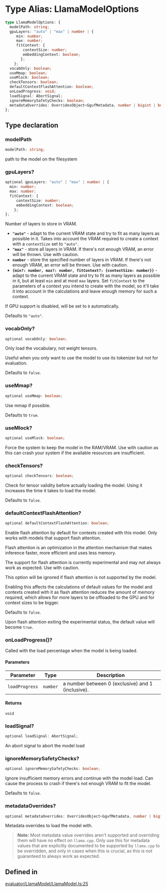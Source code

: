 # Type Alias: LlamaModelOptions

```ts
type LlamaModelOptions: {
  modelPath: string;
  gpuLayers: "auto" | "max" | number | {
     min: number;
     max: number;
     fitContext: {
        contextSize: number;
        embeddingContext: boolean;
       };
    };
  vocabOnly: boolean;
  useMmap: boolean;
  useMlock: boolean;
  checkTensors: boolean;
  defaultContextFlashAttention: boolean;
  onLoadProgress: void;
  loadSignal: AbortSignal;
  ignoreMemorySafetyChecks: boolean;
  metadataOverrides: OverridesObject<GgufMetadata, number | bigint | boolean | string>;
};
```

## Type declaration

### modelPath

```ts
modelPath: string;
```

path to the model on the filesystem

### gpuLayers?

```ts
optional gpuLayers: "auto" | "max" | number | {
  min: number;
  max: number;
  fitContext: {
     contextSize: number;
     embeddingContext: boolean;
    };
};
```

Number of layers to store in VRAM.
- **`"auto"`** - adapt to the current VRAM state and try to fit as many layers as possible in it.
Takes into account the VRAM required to create a context with a `contextSize` set to `"auto"`.
- **`"max"`** - store all layers in VRAM. If there's not enough VRAM, an error will be thrown. Use with caution.
- **`number`** - store the specified number of layers in VRAM. If there's not enough VRAM, an error will be thrown. Use with caution.
- **`{min?: number, max?: number, fitContext?: {contextSize: number}}`** - adapt to the current VRAM state and try to fit as
many layers as possible in it, but at least `min` and at most `max` layers. Set `fitContext` to the parameters of a context you
intend to create with the model, so it'll take it into account in the calculations and leave enough memory for such a context.

If GPU support is disabled, will be set to `0` automatically.

Defaults to `"auto"`.

### vocabOnly?

```ts
optional vocabOnly: boolean;
```

Only load the vocabulary, not weight tensors.

Useful when you only want to use the model to use its tokenizer but not for evaluation.

Defaults to `false`.

### useMmap?

```ts
optional useMmap: boolean;
```

Use mmap if possible.

Defaults to `true`.

### useMlock?

```ts
optional useMlock: boolean;
```

Force the system to keep the model in the RAM/VRAM.
Use with caution as this can crash your system if the available resources are insufficient.

### checkTensors?

```ts
optional checkTensors: boolean;
```

Check for tensor validity before actually loading the model.
Using it increases the time it takes to load the model.

Defaults to `false`.

### defaultContextFlashAttention?

```ts
optional defaultContextFlashAttention: boolean;
```

Enable flash attention by default for contexts created with this model.
Only works with models that support flash attention.

Flash attention is an optimization in the attention mechanism that makes inference faster, more efficient and uses less memory.

The support for flash attention is currently experimental and may not always work as expected.
Use with caution.

This option will be ignored if flash attention is not supported by the model.

Enabling this affects the calculations of default values for the model and contexts created with it
as flash attention reduces the amount of memory required,
which allows for more layers to be offloaded to the GPU and for context sizes to be bigger.

Defaults to `false`.

Upon flash attention exiting the experimental status, the default value will become `true`.

### onLoadProgress()?

Called with the load percentage when the model is being loaded.

#### Parameters

| Parameter | Type | Description |
| ------ | ------ | ------ |
| `loadProgress` | `number` | a number between 0 (exclusive) and 1 (inclusive). |

#### Returns

`void`

### loadSignal?

```ts
optional loadSignal: AbortSignal;
```

An abort signal to abort the model load

### ignoreMemorySafetyChecks?

```ts
optional ignoreMemorySafetyChecks: boolean;
```

Ignore insufficient memory errors and continue with the model load.
Can cause the process to crash if there's not enough VRAM to fit the model.

Defaults to `false`.

### metadataOverrides?

```ts
optional metadataOverrides: OverridesObject<GgufMetadata, number | bigint | boolean | string>;
```

Metadata overrides to load the model with.

> **Note:** Most metadata value overrides aren't supported and overriding them will have no effect on `llama.cpp`.
> Only use this for metadata values that are explicitly documented to be supported by `llama.cpp` to be overridden,
> and only in cases when this is crucial, as this is not guaranteed to always work as expected.

## Defined in

[evaluator/LlamaModel/LlamaModel.ts:25](https://github.com/withcatai/node-llama-cpp/blob/6405ee945e792651123189aae2612212095765b6/src/evaluator/LlamaModel/LlamaModel.ts#L25)
